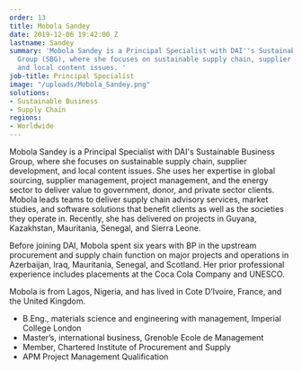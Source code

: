 ```yaml
---
order: 13
title: Mobola Sandey
date: 2019-12-06 19:42:00 Z
lastname: Sandey
summary: 'Mobola Sandey is a Principal Specialist with DAI''s Sustainable Business
  Group (SBG), where she focuses on sustainable supply chain, supplier development,
  and local content issues. '
job-title: Principal Specialist
image: "/uploads/Mobola_Sandey.png"
solutions:
- Sustainable Business
- Supply Chain
regions:
- Worldwide
---
```


Mobola Sandey is a Principal Specialist with DAI's Sustainable Business Group, where she focuses on sustainable supply chain, supplier development, and local content issues. She uses her expertise in global sourcing, supplier management, project management, and the energy sector to deliver value to government, donor, and private sector clients. Mobola leads teams to deliver supply chain advisory services, market studies, and software solutions that benefit clients as well as the societies they operate in. Recently, she has delivered on projects in Guyana, Kazakhstan, Mauritania, Senegal, and Sierra Leone.  

Before joining DAI, Mobola spent six years with BP in the upstream procurement and supply chain function on major projects and operations in Azerbaijan, Iraq, Mauritania, Senegal, and Scotland. Her prior professional experience includes placements at the Coca Cola Company and UNESCO. 

Mobola is from Lagos, Nigeria, and has lived in Cote D’Ivoire, France, and the United Kingdom.

* B.Eng., materials science and engineering with management, Imperial College London
* Master’s, international business, Grenoble Ecole de Management
* Member, Chartered Institute of Procurement and Supply 
* APM Project Management Qualification 